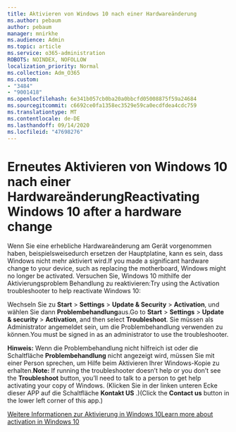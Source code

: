 ```yaml
---
title: Aktivieren von Windows 10 nach einer Hardwareänderung
ms.author: pebaum
author: pebaum
manager: mnirkhe
ms.audience: Admin
ms.topic: article
ms.service: o365-administration
ROBOTS: NOINDEX, NOFOLLOW
localization_priority: Normal
ms.collection: Adm_O365
ms.custom:
- "3484"
- "9001418"
ms.openlocfilehash: 6e341b057cb0ba20a0bbcfd05008875f59a24684
ms.sourcegitcommit: c6692ce0fa1358ec3529e59ca0ecdfdea4cdc759
ms.translationtype: MT
ms.contentlocale: de-DE
ms.lasthandoff: 09/14/2020
ms.locfileid: "47698276"
---
```

# <a name="reactivating-windows-10-after-a-hardware-change"></a><span data-ttu-id="da2a2-102">Erneutes Aktivieren von Windows 10 nach einer Hardwareänderung</span><span class="sxs-lookup"><span data-stu-id="da2a2-102">Reactivating Windows 10 after a hardware change</span></span>

<span data-ttu-id="da2a2-103">Wenn Sie eine erhebliche Hardwareänderung am Gerät vorgenommen haben, beispielsweisedurch ersetzen der Hauptplatine, kann es sein, dass Windows nicht mehr aktiviert wird.</span><span class="sxs-lookup"><span data-stu-id="da2a2-103">If you made a significant hardware change to your device, such as replacing the motherboard, Windows might no longer be activated.</span></span> <span data-ttu-id="da2a2-104">Versuchen Sie, Windows 10 mithilfe der Aktivierungsproblem Behandlung zu reaktivieren:</span><span class="sxs-lookup"><span data-stu-id="da2a2-104">Try using the Activation troubleshooter to help reactivate Windows 10:</span></span>

<span data-ttu-id="da2a2-105">Wechseln Sie zu **Start**  >  **Settings**  >  **Update & Security**  >  **Activation**, und wählen Sie dann **Problembehandlung**aus.</span><span class="sxs-lookup"><span data-stu-id="da2a2-105">Go to **Start** > **Settings** > **Update & security** > **Activation**, and then select **Troubleshoot**.</span></span> <span data-ttu-id="da2a2-106">Sie müssen als Administrator angemeldet sein, um die Problembehandlung verwenden zu können.</span><span class="sxs-lookup"><span data-stu-id="da2a2-106">You must be signed in as an administrator to use the troubleshooter.</span></span>

<span data-ttu-id="da2a2-107">**Hinweis:** Wenn die Problembehandlung nicht hilfreich ist oder die Schaltfläche **Problembehandlung** nicht angezeigt wird, müssen Sie mit einer Person sprechen, um Hilfe beim Aktivieren Ihrer Windows-Kopie zu erhalten.</span><span class="sxs-lookup"><span data-stu-id="da2a2-107">**Note:** If running the troubleshooter doesn’t help or you don’t see the **Troubleshoot** button, you’ll need to talk to a person to get help activating your copy of Windows.</span></span> <span data-ttu-id="da2a2-108">(Klicken Sie in der linken unteren Ecke dieser APP auf die Schaltfläche **Kontakt US** .)</span><span class="sxs-lookup"><span data-stu-id="da2a2-108">(Click the **Contact us** button in the lower left corner of this app.)</span></span>

[<span data-ttu-id="da2a2-109">Weitere Informationen zur Aktivierung in Windows 10</span><span class="sxs-lookup"><span data-stu-id="da2a2-109">Learn more about activation in Windows 10</span></span>](https://support.microsoft.com/help/12440/windows-10-activate)
